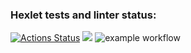 ### Hexlet tests and linter status:
[![Actions Status](https://github.com/oo11o/backend-project-lvl1/workflows/hexlet-check/badge.svg)](https://github.com/oo11o/backend-project-lvl1/actions)
<a href="https://codeclimate.com/github/codeclimate/codeclimate/test_coverage"><img src="https://api.codeclimate.com/v1/badges/a99a88d28ad37a79dbf6/test_coverage" /></a>
![example workflow](https://github.com/oo11o/backend-project-lvl1/actions/workflows/hexlet-check.yml/badge.svg)